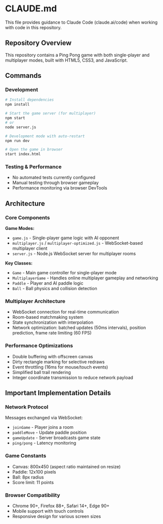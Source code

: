 # CLAUDE.md

This file provides guidance to Claude Code (claude.ai/code) when working with code in this repository.

## Repository Overview

This repository contains a Ping Pong game with both single-player and multiplayer modes, built with HTML5, CSS3, and JavaScript.

## Commands

### Development
```bash
# Install dependencies
npm install

# Start the game server (for multiplayer)
npm start
# or
node server.js

# Development mode with auto-restart
npm run dev

# Open the game in browser
start index.html
```

### Testing & Performance
- No automated tests currently configured
- Manual testing through browser gameplay
- Performance monitoring via browser DevTools

## Architecture

### Core Components

**Game Modes:**
- `game.js` - Single-player game logic with AI opponent
- `multiplayer.js` / `multiplayer-optimized.js` - WebSocket-based multiplayer client
- `server.js` - Node.js WebSocket server for multiplayer rooms

**Key Classes:**
- `Game` - Main game controller for single-player mode
- `MultiplayerGame` - Handles online multiplayer gameplay and networking
- `Paddle` - Player and AI paddle logic
- `Ball` - Ball physics and collision detection

### Multiplayer Architecture
- WebSocket connection for real-time communication
- Room-based matchmaking system
- State synchronization with interpolation
- Network optimization: batched updates (50ms intervals), position prediction, frame rate limiting (60 FPS)

### Performance Optimizations
- Double buffering with offscreen canvas
- Dirty rectangle marking for selective redraws
- Event throttling (16ms for mouse/touch events)
- Simplified ball trail rendering
- Integer coordinate transmission to reduce network payload

## Important Implementation Details

### Network Protocol
Messages exchanged via WebSocket:
- `joinGame` - Player joins a room
- `paddleMove` - Update paddle position
- `gameUpdate` - Server broadcasts game state
- `ping/pong` - Latency monitoring

### Game Constants
- Canvas: 800x450 (aspect ratio maintained on resize)
- Paddle: 12x100 pixels
- Ball: 8px radius
- Score limit: 11 points

### Browser Compatibility
- Chrome 90+, Firefox 88+, Safari 14+, Edge 90+
- Mobile support with touch controls
- Responsive design for various screen sizes